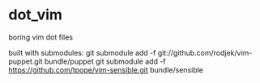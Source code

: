 # dot_vim
boring vim dot files

built with submodules:
    git submodule add -f git://github.com/rodjek/vim-puppet.git bundle/puppet
    git submodule add -f https://github.com/tpope/vim-sensible.git bundle/sensible
